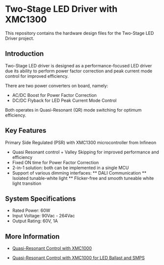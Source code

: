 # Two-Stage LED Driver with XMC1300
This repository contains the hardware design files for the Two-Stage LED Driver project.

## Introduction
Two-Stage LED driver is designed as a performance-focused LED driver due its ability to perform power factor correction and peak current mode control for improved efficiency.

There are two power converters on board, namely:
* AC/DC Boost for Power Factor Correction
* DC/DC Flyback for LED Peak Current Mode Control

Both operates in Quasi-Resonant (QR) mode switching for optimum efficiency.


## Key Features
Primary Side Regulated (PSR) with XMC1300 microcontroller from Infineon
* Quasi Resonant control + Valley Skipping for improved performance and efficiency
* Fixed ON time for Power Factor Correction
* 2-in-1 solution: both can be implemented in a single MCU
* Support of various dimming interfaces:
** DALI Communication 
** Isolated tunable-white light
** Flicker-free and smooth tuneable white light transition

## System Specifications
* Rated Power: 60W
* Input Voltage: 90Vac - 264Vac
* Output Rating: 60V, 1A

## More Information
* [Quasi-Resonant Control with XMC1000](https://www.infineon.com/dgdl/Infineon-ApplicationNote_Quasi_Resonant_Control_XMC1000-AN-v01_00-EN.pdf?fileId=5546d462557e6e890155a05c4b285c9f)

* [Quasi-Resonant Control with XMC1000 for LED Ballast and SMPS](https://www.infineon.com/dgdl/Infineon-Application+_lighting+_Quasi_resonant_control_with_XMC1000-TR-v01_00-EN.pdf?fileId=5546d46255a50e820155bf147e2d151c) 
